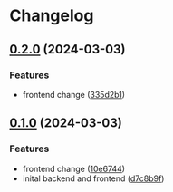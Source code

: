 # Changelog

## [0.2.0](https://github.com/mghilardelli/demo-release/compare/frontend-v0.1.0...frontend-v0.2.0) (2024-03-03)


### Features

* frontend change ([335d2b1](https://github.com/mghilardelli/demo-release/commit/335d2b11685b7bba44867320118f687ec1172ddf))

## [0.1.0](https://github.com/mghilardelli/demo-release/compare/frontend-v0.0.1...frontend-v0.1.0) (2024-03-03)


### Features

* frontend change ([10e6744](https://github.com/mghilardelli/demo-release/commit/10e6744f155d643815edfc1eb9ff0cd6739a99f3))
* inital backend and frontend ([d7c8b9f](https://github.com/mghilardelli/demo-release/commit/d7c8b9f2609d141b652f72f3b8b199bcf580b606))

